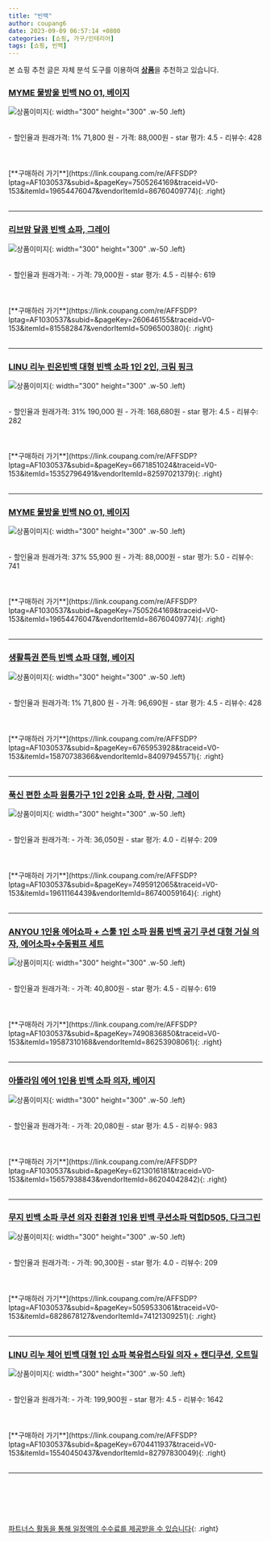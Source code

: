 ```yaml
---
title: "빈백"
author: coupang6
date: 2023-09-09 06:57:14 +0800
categories: [쇼핑, 가구/인테리어]
tags: [쇼핑, 빈백]
---
```


본 쇼핑 추천 글은 자체 분석 도구를 이용하여 [**상품**](https://link.coupang.com/a/bao1ui)을 추천하고 있습니다.

### [MYME 물방울 빈백 NO 01, 베이지](https://link.coupang.com/re/AFFSDP?lptag=AF1030537&subid=&pageKey=7505264169&traceid=V0-153&itemId=19654476047&vendorItemId=86760409774)

![상품이미지](https://thumbnail10.coupangcdn.com/thumbnails/remote/230x230ex/image/rs_quotation_api/cihty5we/6b5cd87d452d442885e296375c1617d8.jpg){: width="300" height="300" .w-50 .left}


<br>
- 할인율과 원래가격: 1%  71,800   원
- 가격: 88,000원
- star 평가: 4.5
- 리뷰수: 428
<br>
<br>
<br>
<br>
[**구매하러 가기**](https://link.coupang.com/re/AFFSDP?lptag=AF1030537&subid=&pageKey=7505264169&traceid=V0-153&itemId=19654476047&vendorItemId=86760409774){: .right}
<br>
<br>

---

### [리브맘 달콤 빈백 쇼파, 그레이](https://link.coupang.com/re/AFFSDP?lptag=AF1030537&subid=&pageKey=260646155&traceid=V0-153&itemId=815582847&vendorItemId=5096500380)

![상품이미지](https://thumbnail10.coupangcdn.com/thumbnails/remote/230x230ex/image/retail/images/4274032925222151-4dda3f77-aa80-464e-adb4-e9a083039794.jpg){: width="300" height="300" .w-50 .left}


<br>
- 할인율과 원래가격: 
- 가격: 79,000원
- star 평가: 4.5
- 리뷰수: 619
<br>
<br>
<br>
<br>
[**구매하러 가기**](https://link.coupang.com/re/AFFSDP?lptag=AF1030537&subid=&pageKey=260646155&traceid=V0-153&itemId=815582847&vendorItemId=5096500380){: .right}
<br>
<br>

---

### [LINU 리누 린온빈백 대형 빈백 소파 1인 2인, 크림 핑크](https://link.coupang.com/re/AFFSDP?lptag=AF1030537&subid=&pageKey=6671851024&traceid=V0-153&itemId=15352796491&vendorItemId=82597021379)

![상품이미지](https://thumbnail7.coupangcdn.com/thumbnails/remote/230x230ex/image/vendor_inventory/ff1f/bfe5c48e04370cabd403ef683d0ab353d05bd131bcd4947d33d4c7c9d538.jpg){: width="300" height="300" .w-50 .left}


<br>
- 할인율과 원래가격: 31%  190,000   원
- 가격: 168,680원
- star 평가: 4.5
- 리뷰수: 282
<br>
<br>
<br>
<br>
[**구매하러 가기**](https://link.coupang.com/re/AFFSDP?lptag=AF1030537&subid=&pageKey=6671851024&traceid=V0-153&itemId=15352796491&vendorItemId=82597021379){: .right}
<br>
<br>

---

### [MYME 물방울 빈백 NO 01, 베이지](https://link.coupang.com/re/AFFSDP?lptag=AF1030537&subid=&pageKey=7505264169&traceid=V0-153&itemId=19654476047&vendorItemId=86760409774)

![상품이미지](https://thumbnail10.coupangcdn.com/thumbnails/remote/230x230ex/image/rs_quotation_api/cihty5we/6b5cd87d452d442885e296375c1617d8.jpg){: width="300" height="300" .w-50 .left}


<br>
- 할인율과 원래가격: 37%  55,900   원
- 가격: 88,000원
- star 평가: 5.0
- 리뷰수: 741
<br>
<br>
<br>
<br>
[**구매하러 가기**](https://link.coupang.com/re/AFFSDP?lptag=AF1030537&subid=&pageKey=7505264169&traceid=V0-153&itemId=19654476047&vendorItemId=86760409774){: .right}
<br>
<br>

---

### [생활특권 쫀득 빈백 쇼파 대형, 베이지](https://link.coupang.com/re/AFFSDP?lptag=AF1030537&subid=&pageKey=6765953928&traceid=V0-153&itemId=15870738366&vendorItemId=84097945571)

![상품이미지](https://thumbnail8.coupangcdn.com/thumbnails/remote/230x230ex/image/vendor_inventory/2f30/253e7d73efea8649d37f0ee201576ad2ee30c312110c3ed190be05776b82.jpg){: width="300" height="300" .w-50 .left}


<br>
- 할인율과 원래가격: 1%  71,800   원
- 가격: 96,690원
- star 평가: 4.5
- 리뷰수: 428
<br>
<br>
<br>
<br>
[**구매하러 가기**](https://link.coupang.com/re/AFFSDP?lptag=AF1030537&subid=&pageKey=6765953928&traceid=V0-153&itemId=15870738366&vendorItemId=84097945571){: .right}
<br>
<br>

---

### [푹신 편한 소파 원룸가구 1인 2인용 쇼파, 한 사람, 그레이](https://link.coupang.com/re/AFFSDP?lptag=AF1030537&subid=&pageKey=7495912065&traceid=V0-153&itemId=19611164439&vendorItemId=86740059164)

![상품이미지](https://thumbnail9.coupangcdn.com/thumbnails/remote/230x230ex/image/vendor_inventory/4230/ef0aac1699dd40fa819e499fb21ecc0f9d2d467b33015de258e060cdd1b4.jpg){: width="300" height="300" .w-50 .left}


<br>
- 할인율과 원래가격: 
- 가격: 36,050원
- star 평가: 4.0
- 리뷰수: 209
<br>
<br>
<br>
<br>
[**구매하러 가기**](https://link.coupang.com/re/AFFSDP?lptag=AF1030537&subid=&pageKey=7495912065&traceid=V0-153&itemId=19611164439&vendorItemId=86740059164){: .right}
<br>
<br>

---

### [ANYOU 1인용 에어쇼파 + 스툴 1인 소파 원룸 빈백 공기 쿠션 대형 거실 의자, 에어소파+수동펌프 세트](https://link.coupang.com/re/AFFSDP?lptag=AF1030537&subid=&pageKey=7490836850&traceid=V0-153&itemId=19587310168&vendorItemId=86253908061)

![상품이미지](https://thumbnail6.coupangcdn.com/thumbnails/remote/230x230ex/image/vendor_inventory/7cf7/558dd4c3eebe709e42ae10442b15d503ed46e8b0c183bd38d9e525aeb9ac.jpg){: width="300" height="300" .w-50 .left}


<br>
- 할인율과 원래가격: 
- 가격: 40,800원
- star 평가: 4.5
- 리뷰수: 619
<br>
<br>
<br>
<br>
[**구매하러 가기**](https://link.coupang.com/re/AFFSDP?lptag=AF1030537&subid=&pageKey=7490836850&traceid=V0-153&itemId=19587310168&vendorItemId=86253908061){: .right}
<br>
<br>

---

### [아뜰라임 에어 1인용 빈백 소파 의자, 베이지](https://link.coupang.com/re/AFFSDP?lptag=AF1030537&subid=&pageKey=6213016181&traceid=V0-153&itemId=15657938843&vendorItemId=86204042842)

![상품이미지](https://thumbnail10.coupangcdn.com/thumbnails/remote/230x230ex/image/vendor_inventory/5ab8/679c5f047c60407122b1d5763e7c142675c12b4fecf7d1fb4f0c2769148b.png){: width="300" height="300" .w-50 .left}


<br>
- 할인율과 원래가격: 
- 가격: 20,080원
- star 평가: 4.5
- 리뷰수: 983
<br>
<br>
<br>
<br>
[**구매하러 가기**](https://link.coupang.com/re/AFFSDP?lptag=AF1030537&subid=&pageKey=6213016181&traceid=V0-153&itemId=15657938843&vendorItemId=86204042842){: .right}
<br>
<br>

---

### [무지 빈백 소파 쿠션 의자 친환경 1인용 빈백 쿠션소파 덕힙D505, 다크그린](https://link.coupang.com/re/AFFSDP?lptag=AF1030537&subid=&pageKey=5059533061&traceid=V0-153&itemId=6828678127&vendorItemId=74121309251)

![상품이미지](https://thumbnail9.coupangcdn.com/thumbnails/remote/230x230ex/image/vendor_inventory/a576/baef314692e78fd44f94d82298e7c71819e723a0467735301a0bcbb7a927.jpg){: width="300" height="300" .w-50 .left}


<br>
- 할인율과 원래가격: 
- 가격: 90,300원
- star 평가: 4.0
- 리뷰수: 209
<br>
<br>
<br>
<br>
[**구매하러 가기**](https://link.coupang.com/re/AFFSDP?lptag=AF1030537&subid=&pageKey=5059533061&traceid=V0-153&itemId=6828678127&vendorItemId=74121309251){: .right}
<br>
<br>

---

### [LINU 리누 체어 빈백 대형 1인 쇼파 북유럽스타일 의자 + 캔디쿠션, 오트밀](https://link.coupang.com/re/AFFSDP?lptag=AF1030537&subid=&pageKey=6704411937&traceid=V0-153&itemId=15540450437&vendorItemId=82797830049)

![상품이미지](https://thumbnail6.coupangcdn.com/thumbnails/remote/230x230ex/image/vendor_inventory/95c0/0b1436319d80a05fcd5171c3d90b197c94ebaba9ca297c7a8d36bf7d0fe7.jpg){: width="300" height="300" .w-50 .left}


<br>
- 할인율과 원래가격: 
- 가격: 199,900원
- star 평가: 4.5
- 리뷰수: 1642
<br>
<br>
<br>
<br>
[**구매하러 가기**](https://link.coupang.com/re/AFFSDP?lptag=AF1030537&subid=&pageKey=6704411937&traceid=V0-153&itemId=15540450437&vendorItemId=82797830049){: .right}
<br>
<br>

---
<br><br><br><br><br> [파트너스 활동을 통해 일정액의 수수료를 제공받을 수 있습니다](https://link.coupang.com/a/bao1ui){: .right}
